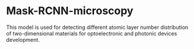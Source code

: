 # Mask-RCNN-microscopy
This model is used for detecting different atomic layer number distribution of two-dimensional materials for optoelectronic and photonic devices development.
